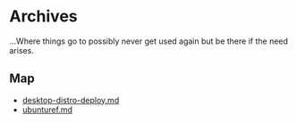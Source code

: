 # Archives

...Where things go to possibly never get used again but be there if the need arises.

## Map

- [desktop-distro-deploy.md](desktop-distro-deploy.md)
- [ubunturef.md](ubunturef.md)
